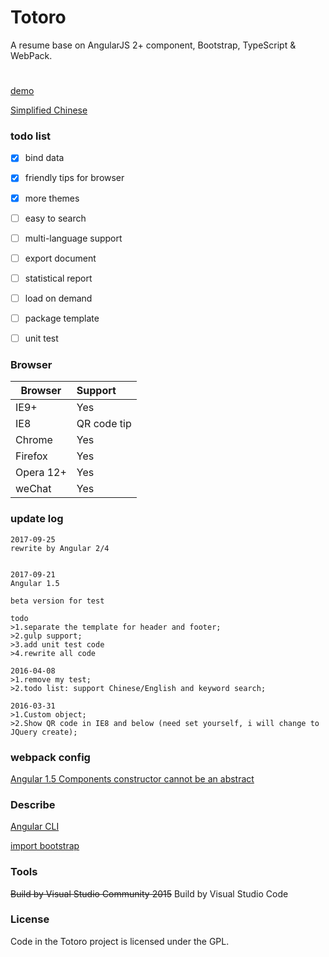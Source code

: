# Totoro
A resume base on AngularJS 2+ component, Bootstrap, TypeScript & WebPack.
#
[demo](https://resume.99diary.com)

[Simplified Chinese](README-CN.md)

### todo list

- [x] bind data

- [x] friendly tips for browser

- [x] more themes

- [ ] easy to search

- [ ] multi-language support

- [ ] export document

- [ ] statistical report

- [ ] load on demand

- [ ] package template 

- [ ] unit test

### Browser

| Browser | Support
| ---- |:-----
| IE9+ | Yes
| IE8 | QR code tip
| Chrome | Yes
| Firefox | Yes
| Opera 12+ | Yes 
| weChat | Yes

### update log

```text
2017-09-25
rewrite by Angular 2/4


2017-09-21
Angular 1.5

beta version for test

todo
>1.separate the template for header and footer;
>2.gulp support;
>3.add unit test code
>4.rewrite all code
```

```text
2016-04-08
>1.remove my test;
>2.todo list: support Chinese/English and keyword search;
```

```text
2016-03-31
>1.Custom object;
>2.Show QR code in IE8 and below (need set yourself, i will change to JQuery create);
```

### webpack config 

[Angular 1.5 Components constructor cannot be an abstract](https://github.com/DefinitelyTyped/DefinitelyTyped/issues/11541)


### Describe


[Angular CLI](https://github.com/angular/angular-cli)

[import bootstrap](https://github.com/AngularClass/angular-starter/issues/696)


### Tools

~~Build by Visual Studio Community 2015~~
Build by Visual Studio Code

### License

Code in the Totoro project is licensed under the GPL.

